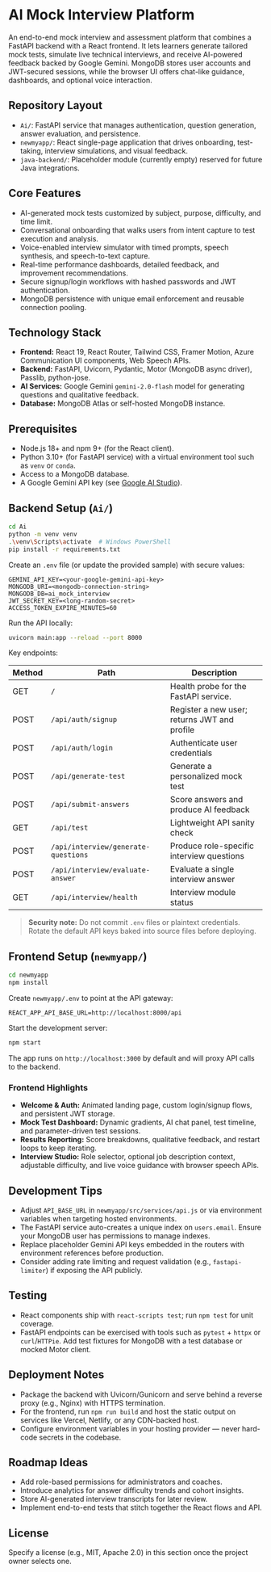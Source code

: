 # AI Mock Interview Platform

An end-to-end mock interview and assessment platform that combines a FastAPI backend with a React frontend. It lets learners generate tailored mock tests, simulate live technical interviews, and receive AI-powered feedback backed by Google Gemini. MongoDB stores user accounts and JWT-secured sessions, while the browser UI offers chat-like guidance, dashboards, and optional voice interaction.

## Repository Layout

- `Ai/`: FastAPI service that manages authentication, question generation, answer evaluation, and persistence.
- `newmyapp/`: React single-page application that drives onboarding, test-taking, interview simulations, and visual feedback.
- `java-backend/`: Placeholder module (currently empty) reserved for future Java integrations.

## Core Features

- AI-generated mock tests customized by subject, purpose, difficulty, and time limit.
- Conversational onboarding that walks users from intent capture to test execution and analysis.
- Voice-enabled interview simulator with timed prompts, speech synthesis, and speech-to-text capture.
- Real-time performance dashboards, detailed feedback, and improvement recommendations.
- Secure signup/login workflows with hashed passwords and JWT authentication.
- MongoDB persistence with unique email enforcement and reusable connection pooling.

## Technology Stack

- **Frontend:** React 19, React Router, Tailwind CSS, Framer Motion, Azure Communication UI components, Web Speech APIs.
- **Backend:** FastAPI, Uvicorn, Pydantic, Motor (MongoDB async driver), Passlib, python-jose.
- **AI Services:** Google Gemini `gemini-2.0-flash` model for generating questions and qualitative feedback.
- **Database:** MongoDB Atlas or self-hosted MongoDB instance.

## Prerequisites

- Node.js 18+ and npm 9+ (for the React client).
- Python 3.10+ (for FastAPI service) with a virtual environment tool such as `venv` or `conda`.
- Access to a MongoDB database.
- A Google Gemini API key (see [Google AI Studio](https://ai.google.dev/)).

## Backend Setup (`Ai/`)

```bash
cd Ai
python -m venv venv
.\venv\Scripts\activate  # Windows PowerShell
pip install -r requirements.txt
```

Create an `.env` file (or update the provided sample) with secure values:

```dotenv
GEMINI_API_KEY=<your-google-gemini-api-key>
MONGODB_URI=<mongodb-connection-string>
MONGODB_DB=ai_mock_interview
JWT_SECRET_KEY=<long-random-secret>
ACCESS_TOKEN_EXPIRE_MINUTES=60
```

Run the API locally:

```bash
uvicorn main:app --reload --port 8000
```

Key endpoints:

| Method | Path                               | Description                                  |
| ------ | ---------------------------------- | -------------------------------------------- |
| GET    | `/`                                | Health probe for the FastAPI service.        |
| POST   | `/api/auth/signup`                 | Register a new user; returns JWT and profile |
| POST   | `/api/auth/login`                  | Authenticate user credentials                |
| POST   | `/api/generate-test`               | Generate a personalized mock test            |
| POST   | `/api/submit-answers`              | Score answers and produce AI feedback        |
| GET    | `/api/test`                        | Lightweight API sanity check                 |
| POST   | `/api/interview/generate-questions`| Produce role-specific interview questions    |
| POST   | `/api/interview/evaluate-answer`   | Evaluate a single interview answer           |
| GET    | `/api/interview/health`            | Interview module status                      |

> **Security note:** Do not commit `.env` files or plaintext credentials. Rotate the default API keys baked into source files before deploying.

## Frontend Setup (`newmyapp/`)

```bash
cd newmyapp
npm install
```

Create `newmyapp/.env` to point at the API gateway:

```dotenv
REACT_APP_API_BASE_URL=http://localhost:8000/api
```

Start the development server:

```bash
npm start
```

The app runs on `http://localhost:3000` by default and will proxy API calls to the backend.

### Frontend Highlights

- **Welcome & Auth:** Animated landing page, custom login/signup flows, and persistent JWT storage.
- **Mock Test Dashboard:** Dynamic gradients, AI chat panel, test timeline, and parameter-driven test sessions.
- **Results Reporting:** Score breakdowns, qualitative feedback, and restart loops to keep iterating.
- **Interview Studio:** Role selector, optional job description context, adjustable difficulty, and live voice guidance with browser speech APIs.

## Development Tips

- Adjust `API_BASE_URL` in `newmyapp/src/services/api.js` or via environment variables when targeting hosted environments.
- The FastAPI service auto-creates a unique index on `users.email`. Ensure your MongoDB user has permissions to manage indexes.
- Replace placeholder Gemini API keys embedded in the routers with environment references before production.
- Consider adding rate limiting and request validation (e.g., `fastapi-limiter`) if exposing the API publicly.

## Testing

- React components ship with `react-scripts test`; run `npm test` for unit coverage.
- FastAPI endpoints can be exercised with tools such as `pytest` + `httpx` or `curl`/`HTTPie`. Add test fixtures for MongoDB with a test database or mocked Motor client.

## Deployment Notes

- Package the backend with Uvicorn/Gunicorn and serve behind a reverse proxy (e.g., Nginx) with HTTPS termination.
- For the frontend, run `npm run build` and host the static output on services like Vercel, Netlify, or any CDN-backed host.
- Configure environment variables in your hosting provider — never hard-code secrets in the codebase.

## Roadmap Ideas

- Add role-based permissions for administrators and coaches.
- Introduce analytics for answer difficulty trends and cohort insights.
- Store AI-generated interview transcripts for later review.
- Implement end-to-end tests that stitch together the React flows and API.

## License

Specify a license (e.g., MIT, Apache 2.0) in this section once the project owner selects one.
